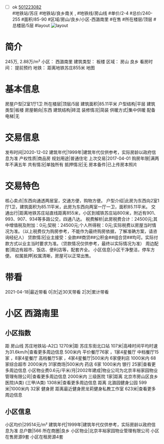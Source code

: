 - [ ] ok [501223082](https://bj.5i5j.com/ershoufang/501223082.html)  
 #地铁站/苏庄 #地铁站/良乡南关 ,  #地铁线/房山线
#单价/2-4 #总价/240-255 #面积/85-90   #区域/房山/良乡/小区-西潞南里 #在售 #所在楼层/顶层 #总楼层/5层 #layout 
![layout](http://image2a.5i5j.com/bdir/layout/663071.jpg_P5.jpg) 
# 简介 
 245万,  2.88万/m² 
小区： 西潞南里
建筑类型： 板楼
区域： 房山 良乡
看房时间： 提前预约
地铁： 距离地铁苏庄855米 地图
# 基本信息 
 房屋户型|2室1厅1卫
所在楼层|顶层/5层
建筑面积|85.11平米
户型结构|平层
建筑类型|板楼
房屋朝向|东西
建筑结构|砖混
装修情况|简装
供暖方式|集中供暖
配备电梯|无
# 交易信息 
 发布时间|2020-12-02
建筑年代|1999年|建筑年代仅供参考，实际房龄以政府信息为准
产权性质|商品房
规划用途|普通住宅
上次交易|2017-04-01
购房年限|满两年不满五年
共有情况|单独所有
抵押情况|无
房本备件|已上传房本照片
# 交易特色 
 核心卖点|东西向通透两居室，交通方便，购物方便。
户型介绍|此房为东西向2室1厅1卫，建筑面积为85.11平米，此房为东西向两室一厅一卫，面积85.11平米。
交通出行|距离地铁苏庄站直线距离855米，小区到城铁苏庄站800米，附近有901、993、907、934等多路公交，四通八达。
税费解析|此房税费合计：24500元;其中增值税及附加：0元;契税：24500元;个人所得税：0元;实际税费以房屋当时情况为准。（以上税费仅为购房参考，不能作为最终购房依据，了解准确方案，请咨询经纪人）
贷款情况|业主接受：全款##商贷##公积金##组合贷##均可。实际付款方式以业主当时要求为准。（贷款情况仅供参考，最终以实际情况为准）
周边配套|周边有超市、饭店、便利店等，配套齐全。
小区信息|小区干净整洁，停车方便。
权属抵押|权属清晰，房屋可以正常出售。
# 带看 
 2021-04-18|最近带看	 0|次|近30天带看	 2|次|累计带看
# 小区 西潞南里
## 小区指数 
 距 房山线 苏庄地铁站-A2口 1270米|距 苏庄东街北口站 107米|高峰时间平均时速为31.6km/h|查看更多周边信息
500米内 平价餐厅76家 ，1家4星餐厅
中档餐厅15家 ，8家4星餐厅
高档餐厅5家 ，4家4星餐厅|500米内 6家便利店
1000米内 68家综合超市
2000米内 31家商场|500米内 药店 6家
1000米内 银行 25家|查看更多周边信息
小区物业费0.6元/平米/月|2002年建成|物业公司为北京丰裕家园物业管理有限公司|查看更多周边信息
2000米内 三级医院 1家|距离 北京市房山区良乡医院(A类) (三甲/A类) 1308米|查看更多周边信息
距离 北潞园健身公园 599米|1000米内 32家 健身房
距离最近健身房龙莉健身私教工作室 623米|查看更多周边信息
## 小区信息 
 小区均价|29514元/m²
建筑年代|1999年|建筑年代仅供参考，实际房龄以政府信息为准
总户数|566
所在商圈|良乡
小区物业|北京丰裕家园物业管理有限公司
小区在售房源9套
小区在租房源4套
